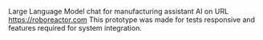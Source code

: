 Large Language Model chat for manufacturing assistant AI on URL https://roboreactor.com
This prototype was made for tests responsive and features required for  system integration. 
